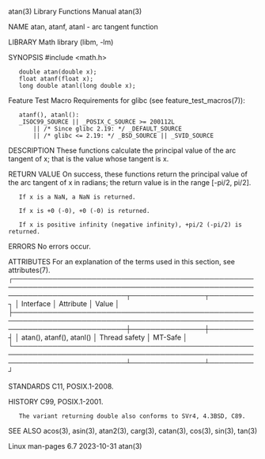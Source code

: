 atan(3)								   Library Functions Manual							       atan(3)

NAME
       atan, atanf, atanl - arc tangent function

LIBRARY
       Math library (libm, -lm)

SYNOPSIS
       #include <math.h>

       double atan(double x);
       float atanf(float x);
       long double atanl(long double x);

   Feature Test Macro Requirements for glibc (see feature_test_macros(7)):

       atanf(), atanl():
	   _ISOC99_SOURCE || _POSIX_C_SOURCE >= 200112L
	       || /* Since glibc 2.19: */ _DEFAULT_SOURCE
	       || /* glibc <= 2.19: */ _BSD_SOURCE || _SVID_SOURCE

DESCRIPTION
       These functions calculate the principal value of the arc tangent of x; that is the value whose tangent is x.

RETURN VALUE
       On success, these functions return the principal value of the arc tangent of x in radians; the return value is in the range [-pi/2, pi/2].

       If x is a NaN, a NaN is returned.

       If x is +0 (-0), +0 (-0) is returned.

       If x is positive infinity (negative infinity), +pi/2 (-pi/2) is returned.

ERRORS
       No errors occur.

ATTRIBUTES
       For an explanation of the terms used in this section, see attributes(7).
       ┌───────────────────────────────────────────────────────────────────────────────────────────────────────────────────────────┬───────────────┬─────────┐
       │ Interface														   │ Attribute	   │ Value   │
       ├───────────────────────────────────────────────────────────────────────────────────────────────────────────────────────────┼───────────────┼─────────┤
       │ atan(), atanf(), atanl()												   │ Thread safety │ MT-Safe │
       └───────────────────────────────────────────────────────────────────────────────────────────────────────────────────────────┴───────────────┴─────────┘

STANDARDS
       C11, POSIX.1-2008.

HISTORY
       C99, POSIX.1-2001.

       The variant returning double also conforms to SVr4, 4.3BSD, C89.

SEE ALSO
       acos(3), asin(3), atan2(3), carg(3), catan(3), cos(3), sin(3), tan(3)

Linux man-pages 6.7							  2023-10-31								       atan(3)
